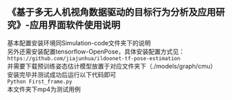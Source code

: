 ## 《基于多无人机视角数据驱动的目标行为分析及应用研究》-应用界面软件使用说明

基本配置安装环境同Simulation-code文件夹下的说明            
另外还需安装配置tensorflow-OpenPose，具体安装配置方式见：            
`https://github.com/jiajunhua/ildoonet-tf-pose-estimation`             
并需要下载预训练姿态估计模型放置于对应文件夹下（./models/graph/cmu）                        
安装完毕并测试成功后运行以下代码即可       
`Python First_frame.py`                            
本文件夹下mp4为测试用例                  
